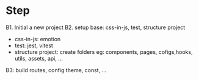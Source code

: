 # Step

B1. Initial a new project
B2. setup base: css-in-js, test, structure project

- css-in-js: emotion
- test: jest, vitest
- structure project: create folders eg: components, pages, cofigs,hooks, utils, assets, api, ...

B3: build routes, config theme, const, ...

